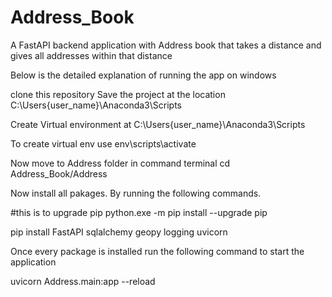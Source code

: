# Address_Book
A FastAPI backend application with Address book that takes a distance and gives all addresses within that distance

Below is the detailed explanation of running the app on windows

clone this repository
Save the project at the location C:\Users\{user_name}\Anaconda3\Scripts


Create Virtual environment at  C:\Users\{user_name}\Anaconda3\Scripts

To create virtual env use env\scripts\activate

Now move to Address folder in command terminal 
cd Address_Book/Address

Now install all pakages.
By running the following commands.

#this is to upgrade pip 
python.exe -m pip install --upgrade pip

pip install FastAPI sqlalchemy geopy logging uvicorn


Once every package is installed
run the following command to start the application



uvicorn Address.main:app --reload
